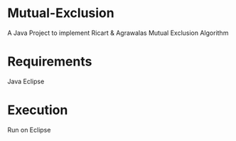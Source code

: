 # Mutual-Exclusion
A Java Project to implement Ricart & Agrawalas Mutual Exclusion Algorithm

# Requirements
Java
Eclipse

# Execution
Run on Eclipse

